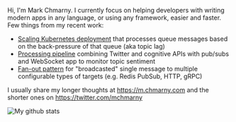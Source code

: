 Hi, I'm Mark Chmarny. I currently focus on helping developers with writing modern apps in any language, or using any framework, easier and faster. Few things from my recent work: 

 * [Scaling Kubernetes deployment](https://github.com/mchmarny/dapr-demos/tree/master/autoscaling-on-queue#autoscaling-dapr-service-based-on-queue-depth) that processes queue messages based on the back-pressure of that queue (aka topic lag) 
 * [Processing pipeline](https://github.com/mchmarny/dapr-demos/tree/fanout-eventhubs/pipeline) combining Twitter and cognitive APIs with pub/subs and WebSocket app to monitor topic sentiment
 * [Fan-out pattern](https://github.com/mchmarny/dapr-demos/tree/master/fan-out#fan-out-demo) for "broadcasted" single message to multiple configurable types of targets (e.g. Redis PubSub, HTTP, gRPC)
  
I usually share my longer thoughts at https://m.chmarny.com and the shorter ones on https://twitter.com/mchmarny

![My github stats](https://github-readme-stats.vercel.app/api?username=mchmarny&show_icons=true)
